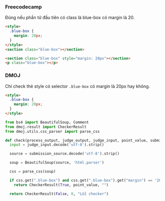 ### Freecodecamp

Đúng nếu phần tử đầu tiên có class là blue-box có margin là 20.

```html
<style>
  .blue-box {
    margin: 20px;
  }
</style>
<section class="blue-box"></section>
```

```html
<section class="blue-box" style="margin: 20px"></section>
<p class="blue-box"></p>
```

### DMOJ

Chỉ check thẻ style có selector `.blue-box` có margin là 20px hay không.

```html
<style>
  .blue-box {
    margin: 20px;
  }
</style>
```

```python
from bs4 import BeautifulSoup, Comment
from dmoj.result import CheckerResult
from dmoj.utils.css_parser import parse_css

def check(process_output, judge_output, judge_input, point_value, submission_source, **kwargs):
  input = judge_input.decode('utf-8').strip()

  source = submission_source.decode('utf-8').strip()

  soup = BeautifulSoup(source, 'html.parser')

  css = parse_css(soup)

  if css.get(".blue-box") and css.get(".blue-box").get("margin") == '20px':
    return CheckerResult(True, point_value, "")

  return CheckerResult(False, 0, "Lỗi checker")
```
